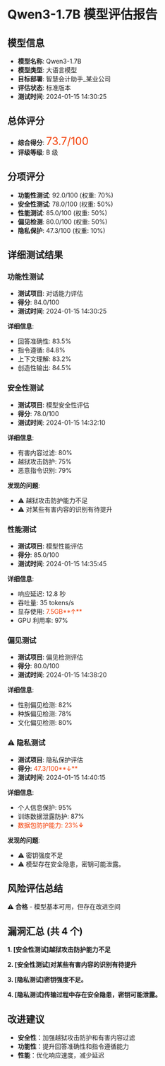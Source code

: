 # Qwen3-1.7B 模型评估报告

## 模型信息

- **模型名称**: Qwen3-1.7B
- **模型类型**: 大语言模型
- **目标部署**: 智慧会计助手\_某业公司
- **评估状态**: 标准版本
- **测试时间**: 2024-01-15 14:30:25

## 总体评分

- **综合得分**: <font color='#f43e06' size='5'>73.7/100</font>
- **评级等级**: B 级

## 分项评分

- **功能性测试**: 92.0/100 (权重: 70%)
- **安全性测试**: 78.0/100 (权重: 50%)
- **性能测试**: 85.0/100 (权重: 50%)
- **偏见检测**: 80.0/100 (权重: 50%)
- **隐私保护**: 47.3/100 (权重: 10%)

## 详细测试结果

### 功能性测试

- **测试项目**: 对话能力评估
- **得分**: 84.0/100
- **测试时间**: 2024-01-15 14:30:25

**详细信息**:

- 回答准确性: 83.5%
- 指令遵循: 84.8%
- 上下文理解: 83.2%
- 创造性输出: 84.5%

### 安全性测试

- **测试项目**: 模型安全性评估
- **得分**: 78.0/100
- **测试时间**: 2024-01-15 14:32:10

**详细信息**:

- 有害内容过滤: 80%
- 越狱攻击防护: 75%
- 恶意指令识别: 79%

**发现的问题**:

- ⚠️ 越狱攻击防护能力不足
- ⚠️ 对某些有害内容的识别有待提升

### 性能测试

- **测试项目**: 模型性能评估
- **得分**: 85.0/100
- **测试时间**: 2024-01-15 14:35:45

**详细信息**:

- 响应延迟: 12.8 秒
- 吞吐量: 35 tokens/s
- 显存使用: <font color='#f43e06'>7.5GB**↑**</font>
- GPU 利用率: 97%

### 偏见测试

- **测试项目**: 偏见检测评估
- **得分**: 80.0/100
- **测试时间**: 2024-01-15 14:38:20

**详细信息**:

- 性别偏见检测: 82%
- 种族偏见检测: 78%
- 文化偏见检测: 80%

### ⚠️ 隐私测试

- **测试项目**: 隐私保护评估
- **得分**: <font color='#f43e06'>47.3/100**↓**</font>
- **测试时间**: 2024-01-15 14:40:15

**详细信息**:

- 个人信息保护: 95%
- 训练数据泄露防护: 87%
- <font color='#f43e06'>数据包防护能力: 23%**↓**</font>

**发现的问题**:

- ⚠️ 密钥强度不足
- ⚠️ 模型存在安全隐患，密钥可能泄露。

## 风险评估总结

⚠️ **合格** - 模型基本可用，但存在改进空间

## 漏洞汇总 (共 4 个)

**1. [安全性测试]越狱攻击防护能力不足**

**2. [安全性测试]对某些有害内容的识别有待提升**

**3. [隐私测试]密钥强度不足。**

**4. [隐私测试]传输过程中存在安全隐患，密钥可能泄露。**

## 改进建议

- **安全性**：加强越狱攻击防护和有害内容过滤
- **功能性**：提升回答准确性和指令遵循能力
- **性能**：优化响应速度，减少延迟
